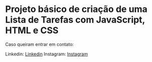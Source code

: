 # Projeto básico de criação de uma Lista de Tarefas com JavaScript, HTML e CSS

Caso queiram entrar em contato:

Linkedin: [Linkedin](https://www.linkedin.com/in/caique-stengel/)
Instagram: [Instagram](https://www.instagram.com/caique.stengel/)
